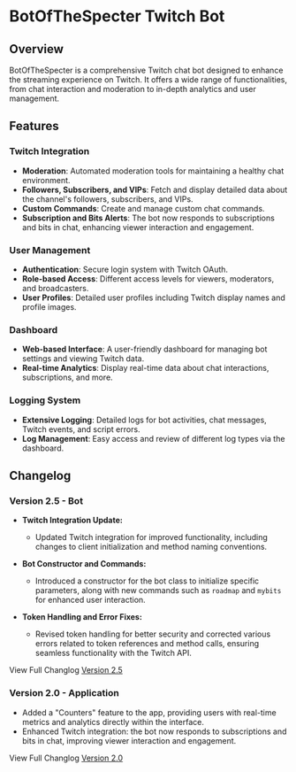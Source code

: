 # BotOfTheSpecter Twitch Bot

## Overview
BotOfTheSpecter is a comprehensive Twitch chat bot designed to enhance the streaming experience on Twitch. It offers a wide range of functionalities, from chat interaction and moderation to in-depth analytics and user management.

## Features

### Twitch Integration
- **Moderation**: Automated moderation tools for maintaining a healthy chat environment.
- **Followers, Subscribers, and VIPs**: Fetch and display detailed data about the channel's followers, subscribers, and VIPs.
- **Custom Commands**: Create and manage custom chat commands.
- **Subscription and Bits Alerts**: The bot now responds to subscriptions and bits in chat, enhancing viewer interaction and engagement.

### User Management
- **Authentication**: Secure login system with Twitch OAuth.
- **Role-based Access**: Different access levels for viewers, moderators, and broadcasters.
- **User Profiles**: Detailed user profiles including Twitch display names and profile images.

### Dashboard
- **Web-based Interface**: A user-friendly dashboard for managing bot settings and viewing Twitch data.
- **Real-time Analytics**: Display real-time data about chat interactions, subscriptions, and more.

### Logging System
- **Extensive Logging**: Detailed logs for bot activities, chat messages, Twitch events, and script errors.
- **Log Management**: Easy access and review of different log types via the dashboard.

## Changelog

### Version 2.5 - Bot
- **Twitch Integration Update:**
  - Updated Twitch integration for improved functionality, including changes to client initialization and method naming conventions.
   
- **Bot Constructor and Commands:**
  - Introduced a constructor for the bot class to initialize specific parameters, along with new commands such as `roadmap` and `mybits` for enhanced user interaction.
   
- **Token Handling and Error Fixes:**
  - Revised token handling for better security and corrected various errors related to token references and method calls, ensuring seamless functionality with the Twitch API.

View Full Changlog [Version 2.5](/bot/changelog/2.5.md)

### Version 2.0 - Application
- Added a "Counters" feature to the app, providing users with real-time metrics and analytics directly within the interface.
- Enhanced Twitch integration: the bot now responds to subscriptions and bits in chat, improving viewer interaction and engagement.

View Full Changlog [Version 2.0](/api/app/changelog.2.0.md)